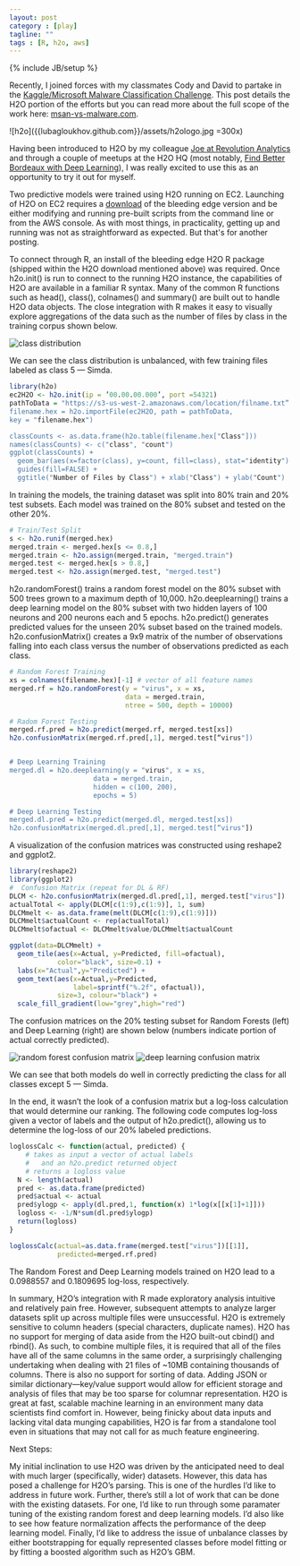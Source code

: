 ```yaml
---
layout: post
category : [play]
tagline: ""
tags : [R, h2o, aws]
---
```

{% include JB/setup %}


Recently, I joined forces with my classmates Cody and David to partake in the [Kaggle/Microsoft Malware Classification Challenge](https://www.kaggle.com/c/malware-classification). This post details the H2O portion of the efforts but you can read more about the full scope of the  work here: [msan-vs-malware.com](http://msan-vs-malware.com).

![h2o]({{lubagloukhov.github.com}}/assets/h2ologo.jpg =300x)

Having been introduced to H2O by my colleague [Joe at Revolution Analytics](http://blog.revolutionanalytics.com/2014/04/a-dive-into-h2o.html) and through a couple of meetups at the H2O HQ (most notably, [Find Better Bordeaux with Deep Learning](http://www.meetup.com/Deep-Learning-Applications/events/219471222/)), I was really excited to use this as an opportunity to try it out for myself. 

Two predictive models were trained using H2O running on EC2. Launching of H2O on EC2 requires a [download](http://h2o.ai/download/) of the bleeding edge version and be either modifying and running pre-built scripts from the command line or from the AWS console. As with most things, in practicality, getting up and running was not as straightforward as expected. But that's for another posting.

To connect through R, an install of the bleeding edge H2O R package (shipped within the H2O download mentioned above) was required. Once h2o.init() is run to connect to the running H2O instance, the capabilities of H2O are available in a familiar R syntax. Many of the common R functions such as head(), class(), colnames() and summary() are built out to handle H2O data objects. The close integration with R makes it easy to visually explore aggregations of the data such as the number of files by class in the training corpus shown below.

![class distribution]({{lubagloukhov.github.com}}/assets/Rplot01.jpeg )

We can see the class distribution is unbalanced, with few training files labeled as class 5 — Simda.

~~~ r
library(h2o)
ec2H2O <- h2o.init(ip = ’00.00.00.000’, port =54321) 
pathToData = "https://s3-us-west-2.amazonaws.com/location/filname.txt”
filename.hex = h2o.importFile(ec2H2O, path = pathToData,
key = "filename.hex")

classCounts <- as.data.frame(h2o.table(filename.hex["Class"]))
names(classCounts) <- c("class", "count")
ggplot(classCounts) + 
  geom_bar(aes(x=factor(class), y=count, fill=class), stat="identity") + 
  guides(fill=FALSE) + 
  ggtitle("Number of Files by Class") + xlab("Class") + ylab("Count")
~~~

In training the models, the training dataset was split into 80% train and 20% test subsets. Each model was trained on the 80% subset and tested on the other 20%. 

~~~ r
# Train/Test Split
s <- h2o.runif(merged.hex)
merged.train <- merged.hex[s <= 0.8,]
merged.train <- h2o.assign(merged.train, "merged.train")
merged.test <- merged.hex[s > 0.8,]
merged.test <- h2o.assign(merged.test, "merged.test")
~~~ 

h2o.randomForest() trains a random forest model on the 80% subset with 500 trees grown to a maximum depth of 10,000.  h2o.deeplearning() trains a deep learning model on the 80% subset with two hidden layers of 100 neurons and 200 neurons each and 5 epochs. h2o.predict() generates predicted values for the unseen 20% subset based on the trained models. h2o.confusionMatrix() creates a 9x9 matrix of the number of observations falling into each class versus the number of observations predicted as each class.

~~~ r
# Random Forest Training
xs = colnames(filename.hex)[-1] # vector of all feature names
merged.rf = h2o.randomForest(y = "virus", x = xs, 
                             data = merged.train, 
                             ntree = 500, depth = 10000)

# Radom Forest Testing 
merged.rf.pred = h2o.predict(merged.rf, merged.test[xs])
h2o.confusionMatrix(merged.rf.pred[,1], merged.test[“virus"])


# Deep Learning Training
merged.dl = h2o.deeplearning(y = "virus", x = xs, 
                     data = merged.train, 
                     hidden = c(100, 200),
                     epochs = 5)

# Deep Learning Testing
merged.dl.pred = h2o.predict(merged.dl, merged.test[xs])
h2o.confusionMatrix(merged.dl.pred[,1], merged.test[“virus"])
~~~

A visualization of the confusion matrices was constructed using reshape2 and ggplot2. 

~~~r
library(reshape2)
library(ggplot2)
#  Confusion Matrix (repeat for DL & RF)
DLCM <- h2o.confusionMatrix(merged.dl.pred[,1], merged.test["virus"])
actualTotal <- apply(DLCM[c(1:9),c(1:9)], 1, sum)
DLCMmelt <- as.data.frame(melt(DLCM[c(1:9),c(1:9)]))
DLCMmelt$actualCount <- rep(actualTotal)
DLCMmelt$ofactual <- DLCMmelt$value/DLCMmelt$actualCount

ggplot(data=DLCMmelt) +
  geom_tile(aes(x=Actual, y=Predicted, fill=ofactual),
            color="black", size=0.1) +
  labs(x="Actual",y="Predicted") + 
  geom_text(aes(x=Actual,y=Predicted, 
                label=sprintf("%.2f", ofactual)),
            size=3, colour="black") +
  scale_fill_gradient(low="grey",high="red") 
~~~


The confusion matrices on the 20% testing subset for Random Forests (left) and Deep Learning (right) are shown below (numbers indicate portion of actual correctly predicted). 

![random forest confusion matrix]({{lubagloukhov.github.com}}/assets/Rplot_rfcm.jpeg ) ![deep learning confusion matrix]({{lubagloukhov.github.com}}/assets/Rplot_dlcm.jpeg )

We can see that both models do well in correctly predicting the class for all classes except 5 — Simda.


In the end, it wasn’t the look of a confusion matrix but a log-loss calculation that would determine our ranking. The following code computes log-loss given a vector of labels and the output of h2o.predict(), allowing us to determine the log-loss of our 20% labeled predictions.


~~~r
loglossCalc <- function(actual, predicted) {
    # takes as input a vector of actual labels
    #   and an h2o.predict returned object
    # returns a logloss value
  N <- length(actual)
  pred <- as.data.frame(predicted)
  pred$actual <- actual
  pred$ylogp <- apply(dl.pred,1, function(x) 1*log(x[[x[1]+1]]))
  logloss <- -1/N*sum(dl.pred$ylogp)
  return(logloss)  
}

loglossCalc(actual=as.data.frame(merged.test["virus"])[[1]],
            predicted=merged.rf.pred)
~~~

The Random Forest and Deep Learning models trained on H2O lead to a 0.0988557 and 0.1809695 log-loss, respectively.

In summary, H2O’s integration with R made exploratory analysis intuitive and relatively pain free. However, subsequent attempts to analyze larger datasets split up across multiple files were unsuccessful. H2O is extremely sensitive to column headers (special characters, duplicate names). H2O has no support for merging of data aside from the H2O built-out cbind() and rbind(). As such, to combine multiple files, it is required that all of the files have all of the same columns in the same order, a surprisingly challenging undertaking when dealing with 21 files of ~10MB containing thousands of columns. There is also no support for sorting of data. Adding JSON or similar dictionary—key/value support would allow for efficient storage and analysis of files that may be too sparse for columnar representation. H2O is great at fast, scalable machine learning in an environment many data scientists find comfort in. However, being finicky about data inputs and lacking vital data munging capabilities, H2O is far from a standalone tool even in situations that may not call for as much feature engineering. 

Next Steps:

My initial inclination to use H2O was driven by the anticipated need to deal with much larger (specifically, wider) datasets. However, this data has posed a challenge for H2O’s parsing. This is one of the hurdles I’d like to address in future work. Further, there’s still a lot of work that can be done with the existing datasets. For one, I’d like to run through some paramater tuning of the existing random forest and deep learning models. I’d also like to see how feature normalization affects the performance of the deep learning model. Finally, I’d like to address the issue of unbalance classes by either bootstrapping for equally represented classes before model fitting or by fitting a boosted algorithm such as H2O’s GBM.
